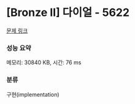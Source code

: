 # [Bronze II] 다이얼 - 5622 

[문제 링크](https://www.acmicpc.net/problem/5622) 

### 성능 요약

메모리: 30840 KB, 시간: 76 ms

### 분류

구현(implementation)

